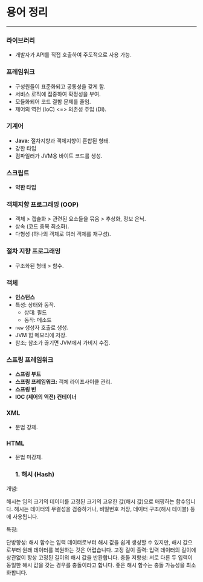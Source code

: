 # 용어 정리
---------------
### **라이브러리**
- 개발자가 API를 직접 호출하여 주도적으로 사용 가능.

### **프레임워크**
- 구성원들이 표준화되고 공통성을 갖게 함.
- 서비스 로직에 집중하여 확정성을 부여.
- 모듈화되어 코드 결함 문제를 줄임.
- 제어의 역전 (IoC) <=> 의존성 주입 (DI).

### **기계어**
- **Java:** 절차지향과 객체지향이 혼합된 형태.
- 강한 타입
- 컴파일러가 JVM용 바이트 코드를 생성.

### **스크립트**
- **약한 타입**

### **객체지향 프로그래밍 (OOP)**
- 객체 > 캡슐화 > 관련된 요소들을 묶음 > 추상화, 정보 은닉.
- 상속 (코드 중복 최소화).
- 다형성 (하나의 객체로 여러 객체를 재구성).

### **절차 지향 프로그래밍**
- 구조화된 형태 > 함수.

### **객체**
- **인스턴스**
- 특성: 상태와 동작.
  - 상태: 필드
  - 동작: 메소드
- `new` 생성자 호출로 생성.
- JVM 힙 메모리에 저장.
- 참조; 참조가 끊기면 JVM에서 가비지 수집.

### **스프링 프레임워크**
- **스프링 부트**
- **스프링 프레임워크:** 객체 라이프사이클 관리.
- **스프링 빈**
- **IOC (제어의 역전) 컨테이너**

### **XML**
- 문법 강제.

### **HTML**
- 문법 미강제.

  ### 1. 해시 (Hash)
  
개념: 

해시는 임의 크기의 데이터를 고정된 크기의 고유한 값(해시 값)으로 매핑하는 함수입니다. 해시는 데이터의 무결성을 검증하거나, 비밀번호 저장, 데이터 구조(해시 테이블) 등에 사용됩니다.

특징:

단방향성: 해시 함수는 입력 데이터로부터 해시 값을 쉽게 생성할 수 있지만, 해시 값으로부터 원래 데이터를 복원하는 것은 어렵습니다.
고정 길이 출력: 입력 데이터의 길이에 상관없이 항상 고정된 길이의 해시 값을 반환합니다.
충돌 저항성: 서로 다른 두 입력이 동일한 해시 값을 갖는 경우를 충돌이라고 합니다. 좋은 해시 함수는 충돌 가능성을 최소화합니다.
